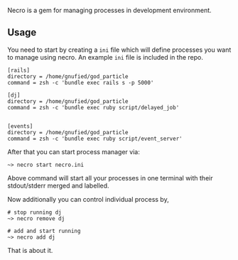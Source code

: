Necro is a gem for managing processes in development environment.

## Usage ##

You need to start by creating a `ini` file which will define processes you want to manage using necro. An example
`ini` file is included in the repo.

    [rails]
    directory = /home/gnufied/god_particle
    command = zsh -c 'bundle exec rails s -p 5000'
    
    [dj]
    directory = /home/gnufied/god_particle
    command = zsh -c 'bundle exec ruby script/delayed_job'
    
    
    [events]
    directory = /home/gnufied/god_particle
    command = zsh -c 'bundle exec ruby script/event_server'
    
After that you can start process manager via:

    ~> necro start necro.ini
    
Above command will start all your processes in one terminal with their stdout/stderr merged and labelled.

Now additionally you can control individual process by,

    # stop running dj
    ~> necro remove dj
    
    # add and start running
    ~> necro add dj
    
That is about it.     
    



